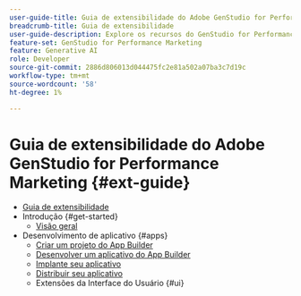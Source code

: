 ```yaml
---
user-guide-title: Guia de extensibilidade do Adobe GenStudio for Performance Marketing
breadcrumb-title: Guia de extensibilidade
user-guide-description: Explore os recursos do GenStudio for Performance Marketing e crie aplicativos extensíveis com o SDK da interface do usuário do GenStudio.
feature-set: GenStudio for Performance Marketing
feature: Generative AI
role: Developer
source-git-commit: 2886d806013d044475fc2e81a502a07ba3c7d19c
workflow-type: tm+mt
source-wordcount: '58'
ht-degree: 1%

---
```



# Guia de extensibilidade do Adobe GenStudio for Performance Marketing {#ext-guide}

+ [Guia de extensibilidade](home.md)
+ Introdução {#get-started}
   + [Visão geral](overview.md)
+ Desenvolvimento de aplicativo {#apps}
   + [Criar um projeto do App Builder](create-project.md)
   + [Desenvolver um aplicativo do App Builder](create-app.md)
   + [Implante seu aplicativo](deploy-app.md)
   + [Distribuir seu aplicativo](distribute-app.md)
   + Extensões da Interface do Usuário {#ui}

